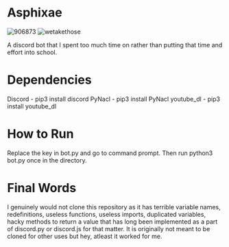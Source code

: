 # Asphixae
![906873](https://user-images.githubusercontent.com/58087709/102176189-c4cf6300-3e55-11eb-9331-1c0895b9a736.jpg)
![wetakethose](https://user-images.githubusercontent.com/58087709/102179284-ba17cc80-3e5b-11eb-9c83-2585c273f064.png)

A discord bot that I spent too much time on rather than putting that time and effort into school.


# Dependencies

Discord - pip3 install discord
PyNacl - pip3 install PyNacl
youtube_dl - pip3 install youtube_dl


# How to Run

Replace the key in bot.py and go to command prompt. Then run python3 bot.py once in the directory.

# Final Words

I genuinely would not clone this repository as it has terrible variable names, redefinitions, useless functions, useless imports, duplicated variables, hacky methods to return a value that has long been implemented as a part of discord.py or discord.js for that matter. It is originally not meant to be cloned for other uses but hey, atleast it worked for me.
